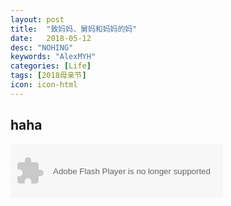 ```yaml
---
layout: post
title:  "致妈妈、舅妈和妈妈的妈"
date:   2018-05-12
desc: "NOHING"
keywords: "AlexMYH"
categories: [Life]
tags: [2018母亲节]
icon: icon-html
---
```



## haha

<object width="340" height="86" data="http://music.163.com/style/swf/widget.swf?
sid=346075&type=2&auto=0&width=320&height=66" 
type="application/x-shockwave-flash"></object> 